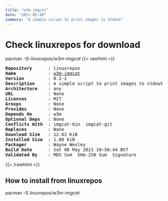 ```yaml
---
title: "w3m-imgcat"
date: "2021-05-08"
summary: "A simple script to print images to stdout"
---
```


# Check linuxrepos for download

pacman -Si *linuxrepos/w3m-imgcat*
{{< rawhtml >}}
<pre class="highlight">
<b>Repository</b>      : linuxrepos
<b>Name</b>            : <a href="../../static/x86_64/w3m-imgcat-0.1-2-any.pkg.tar.zst">w3m-imgcat</a>
<b>Version</b>         : 0.1-2
<b>Description</b>     : A simple script to print images to stdout
<b>Architecture</b>    : any
<b>URL</b>             : None
<b>Licenses</b>        : MIT
<b>Groups</b>          : None
<b>Provides</b>        : None
<b>Depends On</b>      : w3m
<b>Optional Deps</b>   : None
<b>Conflicts With</b>  : imgcat-bin  imgcat-git
<b>Replaces</b>        : None
<b>Download Size</b>   : 12.62 KiB
<b>Installed Size</b>  : 1.80 KiB
<b>Packager</b>        : Wayne Wesley <wayne6324@gmail.com>
<b>Build Date</b>      : Sat 08 May 2021 10:50:44 BST
<b>Validated By</b>    : MD5 Sum  SHA-256 Sum  Signature
</pre>
{{< /rawhtml >}}
## How to install from linuxrepos

pacman -S *linuxrepos/w3m-imgcat*
